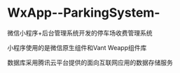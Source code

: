 # WxApp--ParkingSystem-
微信小程序+后台管理系统开发的停车场收费管理系统

小程序使用的是微信原生组件和Vant Weapp组件库

数据库采用腾讯云平台提供的面向互联网应用的数据存储服务
